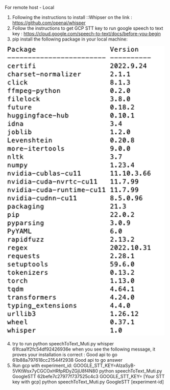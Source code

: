   For remote host -  Local 
1.    Following the instructions to install ::Whipser on the link :
https://github.com/openai/whisper
2.    Follow the instructions to get GCP STT key to  run google speech to text key :
https://cloud.google.com/speech-to-text/docs/before-you-begin
3.    pip  install the following package in your local machine: 
 
<img src="figs/Picture1.png" width="500">

4.    try  to run   python speechToText_Muti.py whisper 61fcaa1f2fc54df92426936e 
when  you see the following message, it proves your installation is correct :
Good api to go 
61b88a797618cc21544f2938
Good api to go answer
5.    Run gcp with experiment_id:
GOOGLE_STT_KEY=AIzaSyB-5VKtWsx7yCGCOxHRfpRDyZGjU8f4N80 python speechToText_Muti.py GoogleSTT 62befe7c27977f737525c4c3
GOOGLE_STT_KEY= [Your STT key with gcp]  python speechToText_Muti.py GoogleSTT [experiment-id]

